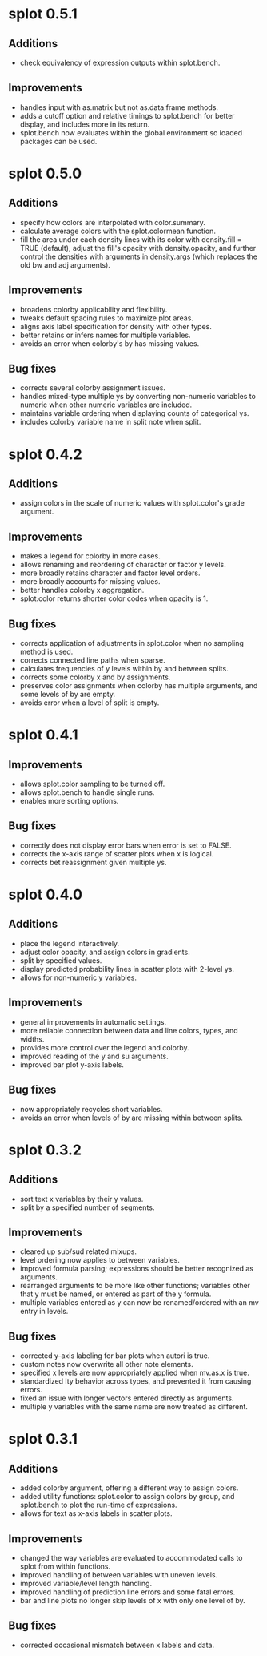 # splot 0.5.1

## Additions
* check equivalency of expression outputs within splot.bench.

## Improvements
* handles input with as.matrix but not as.data.frame methods.
* adds a cutoff option and relative timings to splot.bench for better
  display, and includes more in its return.
* splot.bench now evaluates within the global environment so loaded
  packages can be used.

# splot 0.5.0

## Additions
* specify how colors are interpolated with color.summary.
* calculate average colors with the splot.colormean function.
* fill the area under each density lines with its color with
  density.fill = TRUE (default), adjust the fill's opacity
  with density.opacity, and further control the densities with
  arguments in density.args (which replaces the old bw and adj
  arguments).

## Improvements
* broadens colorby applicability and flexibility.
* tweaks default spacing rules to maximize plot areas.
* aligns axis label specification for density with other types.
* better retains or infers names for multiple variables.
* avoids an error when colorby's by has missing values.

## Bug fixes
* corrects several colorby assignment issues.
* handles mixed-type multiple ys by converting non-numeric variables
  to numeric when other numeric variables are included.
* maintains variable ordering when displaying counts of categorical ys.
* includes colorby variable name in split note when split.

# splot 0.4.2

## Additions
* assign colors in the scale of numeric values with splot.color's
  grade argument.

## Improvements
* makes a legend for colorby in more cases.
* allows renaming and reordering of character or factor y levels.
* more broadly retains character and factor level orders.
* more broadly accounts for missing values.
* better handles colorby x aggregation.
* splot.color returns shorter color codes when opacity is 1.

## Bug fixes
* corrects application of adjustments in splot.color when no sampling
  method is used.
* corrects connected line paths when sparse.
* calculates frequencies of y levels within by and between splits.
* corrects some colorby x and by assignments.
* preserves color assignments when colorby has multiple arguments,
  and some levels of by are empty.
* avoids error when a level of split is empty.

# splot 0.4.1

## Improvements
* allows splot.color sampling to be turned off.
* allows splot.bench to handle single runs.
* enables more sorting options.

## Bug fixes
* correctly does not display error bars when error is set to FALSE.
* corrects the x-axis range of scatter plots when x is logical.
* corrects bet reassignment given multiple ys.

# splot 0.4.0

## Additions
* place the legend interactively.
* adjust color opacity, and assign colors in gradients.
* split by specified values.
* display predicted probability lines in scatter plots with 2-level ys.
* allows for non-numeric y variables.

## Improvements
* general improvements in automatic settings.
* more reliable connection between data and line colors, types, and widths.
* provides more control over the legend and colorby.
* improved reading of the y and su arguments.
* improved bar plot y-axis labels.

## Bug fixes
* now appropriately recycles short variables.
* avoids an error when levels of by are missing within between splits.

# splot 0.3.2

## Additions
* sort text x variables by their y values.
* split by a specified number of segments.

## Improvements
* cleared up sub/sud related mixups.
* level ordering now applies to between variables.
* improved formula parsing; expressions should be better recognized
  as arguments.
* rearranged arguments to be more like other functions; variables other
  that y must be named, or entered as part of the y formula.
* multiple variables entered as y can now be renamed/ordered with an mv entry
  in levels.

## Bug fixes
* corrected y-axis labeling for bar plots when autori is true.
* custom notes now overwrite all other note elements.
* specified x levels are now appropriately applied when mv.as.x is true.
* standardized lty behavior across types, and prevented it from causing errors.
* fixed an issue with longer vectors entered directly as arguments.
* multiple y variables with the same name are now treated as different.

# splot 0.3.1

## Additions
* added colorby argument, offering a different way to assign colors.
* added utility functions: splot.color to assign colors by group,
  and splot.bench to plot the run-time of expressions.
* allows for text as x-axis labels in scatter plots.

## Improvements
* changed the way variables are evaluated to accommodated calls to splot
  from within functions.
* improved handling of between variables with uneven levels.
* improved variable/level length handling.
* improved handling of prediction line errors and some fatal errors.
* bar and line plots no longer skip levels of x with only one level of by.

## Bug fixes
* corrected occasional mismatch between x labels and data.
